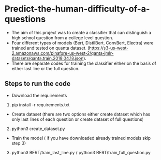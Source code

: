 # Predict-the-human-difficulty-of-a-questions

- The aim of this project was to create a classifier that can distinguish a high school question from a college level question. 
- Four different types of models (Bert, DistilBert, ConvBert, Electra) were trained and tested on quanta dataset.
(https://s3-us-west-2.amazonaws.com/pinafore-us-west-2/qanta-jmlr-datasets/qanta.train.2018.04.18.json). 
- There are separate codes for training the classifier either on the basis of either last line or the full question.


## Steps to run the code

- Download the requirements
1. pip install -r requirements.txt
- Create dataset (there are two options either create dataset which has only last lines of each question or create dataset of full questions)
2. python3 create_dataset.py
- Train the model ( if you have downloaded already trained models skip step 3)
3. python3 BERT/train_last_line.py / python3 BERT/train_full_question.py
